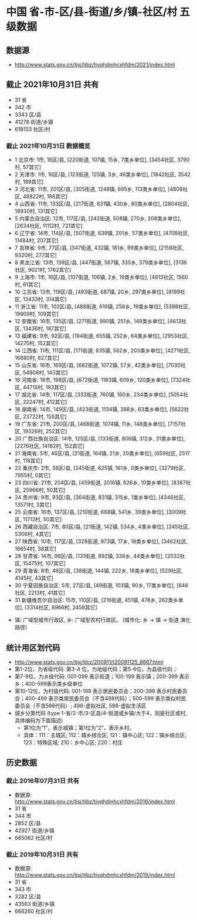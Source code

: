 # 中国 省-市-区/县-街道/乡/镇-社区/村 五级数据

## 数据源
- http://www.stats.gov.cn/tjsj/tjbz/tjyqhdmhcxhfdm/2021/index.html

## 截止 2021年10月31日 共有
- 31 省
- 342 市
- 3343 区/县
- 41278 街道/乡镇
- 618133 社区/村

### 截止 2021年10月31日 数据概览
- 1 北京市: 1市, 16区/县, [220街道, 107镇, 15乡, 7类乡单位], [3454社区, 3790村, 57其它] 
- 2 天津市: 1市, 16区/县, [123街道, 125镇, 3乡, 46类乡单位], [1842社区, 3542村, 189其它] 
- 3 河北省: 11市, 201区/县, [305街道, 1248镇, 695乡, 113类乡单位], [4809社区, 48822村, 186其它] 
- 4 山西省: 11市, 133区/县, [217街道, 631镇, 430乡, 80类乡单位], [2804社区, 18930村, 131其它] 
- 5 内蒙古自治区: 12市, 117区/县, [242街道, 508镇, 270乡, 208类乡单位], [2634社区, 11112村, 721其它] 
- 6 辽宁省: 14市, 114区/县, [507街道, 639镇, 201乡, 57类乡单位], [4708社区, 11484村, 207其它] 
- 7 吉林省: 9市, 77区/县, [347街道, 432镇, 181乡, 99类乡单位], [2158社区, 9320村, 277其它] 
- 8 黑龙江省: 13市, 139区/县, [447街道, 567镇, 335乡, 379类乡单位], [3136社区, 9021村, 1762其它] 
- 9 上海市: 1市, 16区/县, [107街道, 106镇, 2乡, 19类乡单位], [4613社区, 1560村, 61其它] 
- 10 江苏省: 13市, 119区/县, [493街道, 687镇, 20乡, 297类乡单位], [8199社区, 13433村, 314其它] 
- 11 浙江省: 11市, 102区/县, [488街道, 619镇, 258乡, 19类乡单位], [5388社区, 19809村, 109其它] 
- 12 安徽省: 16市, 135区/县, [271街道, 990镇, 251乡, 149类乡单位], [4613社区, 13436村, 187其它] 
- 13 福建省: 9市, 92区/县, [194街道, 655镇, 252乡, 64类乡单位], [2953社区, 14270村, 152其它] 
- 14 江西省: 11市, 111区/县, [171街道, 835镇, 562乡, 203类乡单位], [4271社区, 16880村, 627其它] 
- 15 山东省: 16市, 169区/县, [682街道, 1072镇, 57乡, 42类乡单位], [7030社区, 54908村, 143其它] 
- 16 河南省: 18市, 198区/县, [672街道, 1183镇, 609乡, 120类乡单位], [7324社区, 44715村, 183其它] 
- 17 湖北省: 14市, 117区/县, [333街道, 760镇, 160乡, 234类乡单位], [5054社区, 22247村, 412其它] 
- 18 湖南省: 14市, 149区/县, [423街道, 1134镇, 388乡, 63类乡单位], [5622社区, 23722村, 155其它] 
- 19 广东省: 21市, 200区/县, [468街道, 1074镇, 11乡, 148类乡单位], [7157社区, 19326村, 252其它] 
- 20 广西壮族自治区: 14市, 125区/县, [133街道, 806镇, 312乡, 31类乡单位], [2276社区, 14182村, 152其它] 
- 21 海南省: 5市, 46区/县, [21街道, 164镇, 21乡, 20类乡单位], [659社区, 2517村, 118其它] 
- 22 重庆市: 2市, 38区/县, [245街道, 625镇, 161乡, 0类乡单位], [3279社区, 7955村, 0其它] 
- 23 四川省: 21市, 204区/县, [459街道, 2016镇, 626乡, 10类乡单位], [8387社区, 25966村, 50其它] 
- 24 贵州省: 9市, 93区/县, [364街道, 831镇, 315乡, 1类乡单位], [4346社区, 13571村, 3其它] 
- 25 云南省: 16市, 137区/县, [210街道, 668镇, 541乡, 39类乡单位], [3009社区, 11712村, 50其它] 
- 26 西藏自治区: 7市, 80区/县, [21街道, 142镇, 534乡, 4类乡单位], [245社区, 5308村, 4其它] 
- 27 陕西省: 10市, 117区/县, [328街道, 973镇, 17乡, 18类乡单位], [3462社区, 16654村, 38其它] 
- 28 甘肃省: 14市, 99区/县, [131街道, 892镇, 338乡, 44类乡单位], [2032社区, 15475村, 107其它] 
- 29 青海省: 8市, 46区/县, [38街道, 144镇, 222乡, 18类乡单位], [529社区, 4145村, 43其它] 
- 30 宁夏回族自治区: 5市, 27区/县, [49街道, 103镇, 90乡, 17类乡单位], [646社区, 2213村, 41其它] 
- 31 新疆维吾尔自治区: 15市, 110区/县, [216街道, 451镇, 478乡, 262类乡单位], [3314社区, 8966村, 2458其它] 

* 镇: 广域型城市行政区, 乡: 广域型农村行政区。 (城市化: 乡 -> 镇 -> 街道 演化路径)

## 统计用区划代码
- http://www.stats.gov.cn/tjsj/tjbz/200911/t20091125_8667.html
- 第1-2位，为省级代码: 第3-4 位，为地级代码；第5-6位，为县级代码；
- 第7-9位，为乡级代码: 001-099 表示街道；100-199 表示镇；200-399 表示乡；400-599表示类乡级单位
- 第10-12位，为村级代码: 001-199 表示居民委员会；200-399 表示村民委员会；400-499 表示类居民委员会（不含498代码）；500-599 表示类似村民委员会（不含598代码）; 498-虚拟社区, 598-虚拟生活区
- 城乡分类代码 (type 1-省/2-市/3-区县/4-街道或乡镇/大于4，则是社区或村,具体编码为下面描述)
  - 第1位为“1”，表示城镇；第1位为“2”，表示乡村。
  - 具体：111：主城区; 112：城乡结合区; 121：镇中心区; 122：镇乡结合区; 123：特殊区域; 210：乡中心区; 220：村庄


## 历史数据
### 截止 2016年07月31日 共有
- 数据源: http://www.stats.gov.cn/tjsj/tjbz/tjyqhdmhcxhfdm/2016/index.html
- 31 省
- 344 市
- 2852 区/县
- 42927 街道/乡镇
- 665062 社区/村

### 截止 2019年10月31日 共有
- 数据源: http://www.stats.gov.cn/tjsj/tjbz/tjyqhdmhcxhfdm/2019/index.html
- 31 省
- 343 市
- 3282 区/县
- 43563 街道/乡镇
- 666260 社区/村
